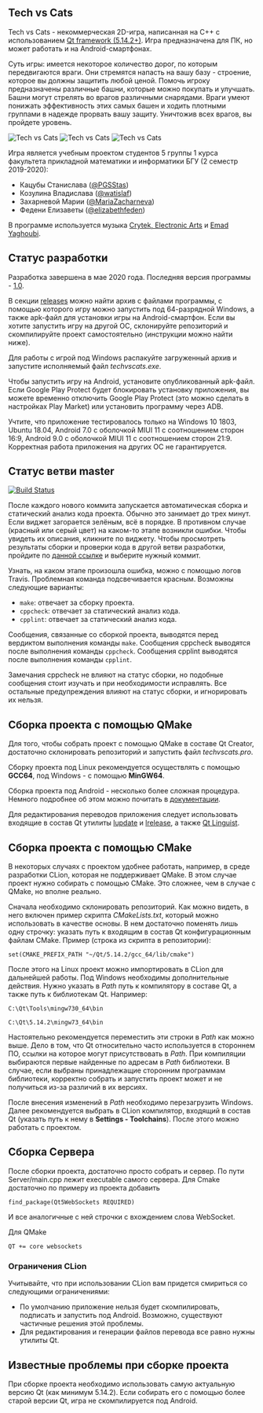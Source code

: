 ## Tech vs Cats

Tech vs Cats - некоммерческая 2D-игра, написанная на C++ с использованием 
[Qt framework (5.14.2+)](https://www.qt.io). Игра предназначена для ПК, но может
работать и на Android-смартфонах.

Суть игры: имеется некоторое количество дорог, по которым передвигаются враги. 
Они стремятся напасть на вашу базу - строение, которое вы должны защитить любой 
ценой. Помочь игроку предназначены различные башни, которые можно покупать и 
улучшать. Башни могут стрелять во врагов различными снарядами. Враги умеют 
понижать эффективность этих самых башен и ходить плотными группами в надежде 
прорвать вашу защиту. Уничтожив всех врагов, вы пройдете уровень.

![Tech vs Cats](https://user-images.githubusercontent.com/50747082/82308029-e18fdf00-99c9-11ea-9d93-37e21cefe14e.jpg)
![Tech vs Cats](https://user-images.githubusercontent.com/50747082/82308024-dfc61b80-99c9-11ea-9a8d-86e3129171bd.jpg)
![Tech vs Cats](https://user-images.githubusercontent.com/50747082/82308025-e05eb200-99c9-11ea-9e92-ae4ce10affcb.jpg)

Игра является учебным проектом студентов 5 группы 1 курса факультета
прикладной математики и информатики БГУ (2 семестр 2019-2020): 
* Кацубы Станислава ([@PGSStas](https://github.com/PGSStas))
* Козулина Владислава ([@watislaf](https://github.com/watislaf))
* Захарневой Марии ([@MariaZacharneva](https://github.com/MariaZacharneva))
* Федени Елизаветы ([@elizabethfeden](https://github.com/elizabethfeden))

В программе используется музыка 
[Crytek, Electronic Arts](https://www.crytek.com) и
[Emad Yaghoubi](https://emadyaghoubi.com).


## Статус разработки

Разработка завершена в мае 2020 года. Последняя версия программы - 
[1.0](https://github.com/PGSStas/techvscats/tree/v1.0.0).

В секции [releases](https://github.com/PGSStas/techvscats/releases/tag/v1.0.0) 
можно найти архив с файлами программы, с помощью которого игру можно 
запустить под 64-разрядной Windows, а также apk-файл для установки игры на
Android-смартфон. Если вы хотите запустить игру на другой ОС, склонируйте
репозиторий и скомпилируйте проект самостоятельно (инструкции можно найти
ниже). 

Для работы с игрой под Windows распакуйте загруженный архив и запустите
исполняемый файл *techvscats.exe*. 

Чтобы запустить игру на Android, установите опубликованный apk-файл. Если
Google Play Protect будет блокировать установку приложения, вы можете временно
отключить Google Play Protect (это можно сделать в настройках Play Market) или
установить программу через ADB.

Учтите, что приложение тестировалось только на Windows 10 1803, Ubuntu 18.04,
Android 7.0 с оболочкой MIUI 11 c соотношением сторон 16:9, 
Android 9.0 с оболочкой MIUI 11 c соотношением сторон 21:9. Корректная работа 
приложения на других ОС не гарантируется.

## Статус ветви master

[![Build Status](https://travis-ci.com/PGSStas/techvscats.svg?token=CVB2tNy7bYfWKHbaNP1q&branch=master)](https://travis-ci.com/PGSStas/techvscats)

После каждого нового коммита запускается автоматическая сборка и статический 
анализ кода проекта. Обычно это занимает до трех минут. Если виджет загорается
зелёным, всё в порядке. В противном случае (красный или серый цвет) на
каком-то этапе возникли ошибки. Чтобы увидеть их описания, кликните по виджету.
Чтобы просмотреть результаты сборки и проверки кода в другой ветви разработки,
пройдите по [данной ссылке](https://travis-ci.com/github/PGSStas/techvscats/branches)
 и выберите нужный коммит.

Узнать, на каком этапе произошла ошибка, можно с помощью логов Travis. 
Проблемная команда подсвечивается красным. Возможны следующие варианты:
* `make`: отвечает за сборку проекта.
* `cppcheck`: отвечает за статический анализ кода.
* `cpplint`: отвечает за статический анализ кода.

Сообщения, связанные со сборкой проекта, выводятся перед вердиктом выполнения
команды `make`. Сообщения cppcheck выводятся после выполнения команды 
`cppcheck`. Сообщения cpplint выводятся после выполнения команды `cpplint`. 

Замечания cppcheck не влияют на статус сборки, но подобные сообщения стоит 
изучать и при необходимости исправлять. Все остальные предупреждения влияют 
на статус сборки, и игнорировать их нельзя.

## Сборка проекта с помощью QMake

Для того, чтобы собрать проект с помощью QMake в составе Qt Creator, 
достаточно склонировать репозиторий и запустить файл *techvscats.pro*. 

Сборку проекта под Linux рекомендуется осуществлять с помощью **GCC64**, под
Windows - с помощью **MinGW64**.

Сборка проекта под Android - несколько более сложная процедура. Немного
подробнее об этом можно почитать в
[документации](https://doc.qt.io/qt-5/android-getting-started.html).

Для редактирования переводов приложения следует использовать входящие в состав
Qt утилиты [lupdate](https://doc.qt.io/qt-5/linguist-manager.html#using-lupdate)
и [lrelease](https://doc.qt.io/qt-5/linguist-manager.html#using-lrelease), а
также [Qt Linguist](https://doc.qt.io/qt-5/qtlinguist-index.html).

## Сборка проекта с помощью CMake

В некоторых случаях с проектом удобнее работать, например, в среде разработки
CLion, которая не поддерживает QMake. В этом случае проект нужно собирать с
помощью CMake. Это сложнее, чем в случае с QMake, но вполне реально.

Сначала необходимо склонировать репозиторий. Как можно видеть, в него включен
пример скрипта *CMakeLists.txt*, который можно использовать в качестве основы.
В нем достаточно поменять лишь одну строчку: указать путь к входящим в состав
Qt конфигурационным файлам CMake. Пример (строка из скрипта в репозитории):

`set(CMAKE_PREFIX_PATH "~/Qt/5.14.2/gcc_64/lib/cmake")`

После этого на Linux проект можно импортировать в CLion для дальнейшей работы.
Под Windows необходимы дополнительные действия. Нужно указать в *Path*
путь к компилятору в составе Qt, а также путь к библиотекам Qt. Например:

`C:\Qt\Tools\mingw730_64\bin`

`C:\Qt\5.14.2\mingw73_64\bin`

Настоятельно рекомендуется переместить эти строки в *Path* как можно 
выше. Дело в том, что Qt относительно часто используется в стороннем
ПО, ссылки на которое могут присутствовать в *Path*. При компиляции выбираются
первые найденные по адресам в *Path* библиотеки. В случае, если выбраны
принадлежащие сторонним программам библиотеки, корректно собрать и запустить
проект может и не получиться из-за различий в их версиях.

После внесения изменений в *Path* необходимо перезагрузить Windows. Далее
рекомендуется выбрать в CLion компилятор, входящий в состав Qt (указать путь к 
нему в **Settings - Toolchains**). После этого можно работать с проектом.

## Сборка Сервера
 После сборки проекта, достаточно просто собрать и сервер. По пути 
 Server/main.cpp лежит executable самого сервера. Для Cmake достаточно по 
 примеру из проекта добавить 
 
 `find_package(Qt5WebSockets REQUIRED)`  
 
 И все аналогичные с ней строчки с вхождением слова WebSocket.
 
 Для QMake 
 
 `QT += core websockets`

### Ограничения CLion

Учитывайте, что при использовании CLion вам придется смириться со следующими
ограничениями:
* По умолчанию приложение нельзя будет скомпилировать, подписать и запустить
под Android. Возможно, существуют частичные решения этой проблемы.
* Для редактирования и генерации файлов перевода все равно нужны утилиты
Qt.

## Известные проблемы при сборке проекта

При сборке проекта необходимо использовать самую актуальную
версию Qt (как минимум 5.14.2). Если собирать его с помощью более старой
версии Qt, игра не скомпилируется под Android.
